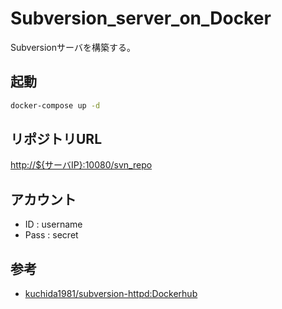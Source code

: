 # Subversion_server_on_Docker
Subversionサーバを構築する。

## 起動

``` bash
docker-compose up -d
```

## リポジトリURL

[http://\$\{サーバIP\}:10080/svn_repo](http://${サーバIP}:10080/svn_repo)

## アカウント

- ID : username
- Pass : secret

## 参考

- [kuchida1981/subversion-httpd:Dockerhub](https://hub.docker.com/r/kuchida1981/subversion-httpd/)